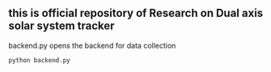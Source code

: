 ## this is official repository of Research on Dual axis solar system tracker 
backend.py opens the backend for data collection
```
python backend.py
```

